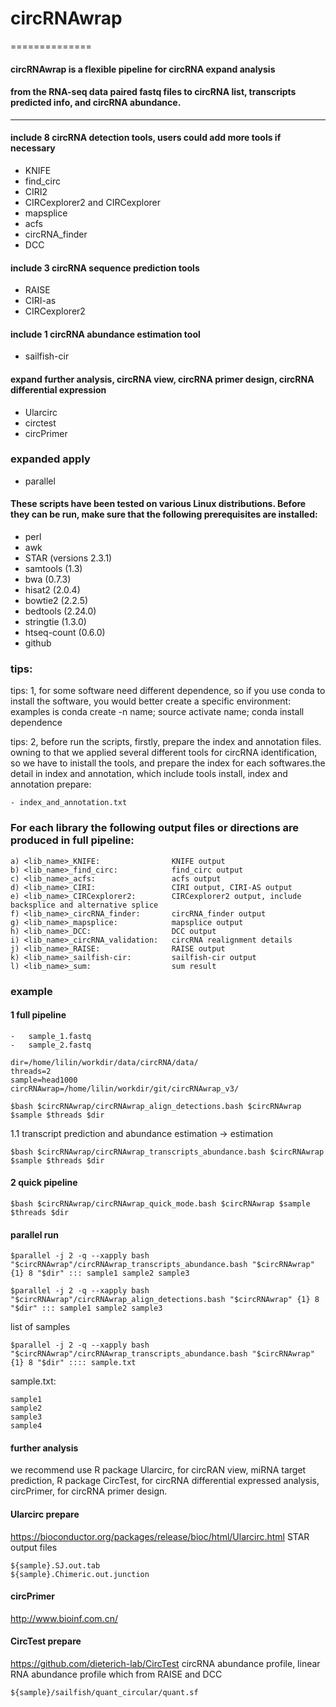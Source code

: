 # circRNAwrap
==============
#### circRNAwrap is a flexible pipeline for circRNA expand analysis
#### from the RNA-seq data paired fastq files to circRNA list, transcripts predicted info, and circRNA abundance. 
--------------------------------------------------
#### include 8 circRNA detection tools, users could add more tools if necessary
 - KNIFE
 - find_circ
 - CIRI2
 - CIRCexplorer2 and CIRCexplorer
 - mapsplice
 - acfs
 - circRNA_finder
 - DCC
#### include 3 circRNA sequence prediction tools
 - RAISE
 - CIRI-as
 - CIRCexplorer2
 
#### include 1 circRNA abundance estimation tool
 - sailfish-cir

#### expand further analysis, circRNA view, circRNA primer design, circRNA differential expression
 - Ularcirc
 - circtest
 - circPrimer

### expanded apply
 - parallel
 

#### These scripts have been tested on various Linux distributions. Before they can be run, make sure that the following prerequisites are installed:
 - perl
 - awk
 - STAR (versions 2.3.1)
 - samtools (1.3)
 - bwa (0.7.3)
 - hisat2 (2.0.4)
 - bowtie2 (2.2.5)
 - bedtools (2.24.0)
 - stringtie (1.3.0)
 - htseq-count (0.6.0)
 - github

###  tips:
tips: 1, for some software need different dependence, so if you use conda to install the software, you would better create a specific environment: examples is conda create -n name; source activate name; conda install dependence

tips: 2, before run the scripts, firstly, prepare the index and annotation files. owning to that we applied several different tools for circRNA identification, so we have to inistall the tools, and prepare the index for each softwares.the detail in index and annotation, which include tools install, index and annotation prepare: 
```
- index_and_annotation.txt
```
### For each library the following output files or directions are produced in full pipeline:

```folds:
a) <lib_name>_KNIFE:                KNIFE output
b) <lib_name>_find_circ:            find_circ output
c) <lib_name>_acfs:                 acfs output
d) <lib_name>_CIRI:                 CIRI output, CIRI-AS output
e) <lib_name>_CIRCexplorer2:        CIRCexplorer2 output, include backsplice and alternative splice
f) <lib_name>_circRNA_finder:       circRNA_finder output
g) <lib_name>_mapsplice:            mapsplice output
h) <lib_name>_DCC:                  DCC output
i) <lib_name>_circRNA_validation:   circRNA realignment details
j) <lib_name>_RAISE:                RAISE output
k) <lib_name>_sailfish-cir:         sailfish-cir output
l) <lib_name>_sum:                  sum result
```

### example

#### 1 full pipeline
``` ./sample/
-   sample_1.fastq
-   sample_2.fastq

dir=/home/lilin/workdir/data/circRNA/data/
threads=2
sample=head1000
circRNAwrap=/home/lilin/workdir/git/circRNAwrap_v3/

$bash $circRNAwrap/circRNAwrap_align_detections.bash $circRNAwrap $sample $threads $dir
````

1.1 transcript prediction and abundance estimation -> estimation
````
$bash $circRNAwrap/circRNAwrap_transcripts_abundance.bash $circRNAwrap $sample $threads $dir
````

#### 2 quick pipeline
````
$bash $circRNAwrap/circRNAwrap_quick_mode.bash $circRNAwrap $sample $threads $dir
````

#### parallel run
````
$parallel -j 2 -q --xapply bash "$circRNAwrap"/circRNAwrap_transcripts_abundance.bash "$circRNAwrap" {1} 8 "$dir" ::: sample1 sample2 sample3

$parallel -j 2 -q --xapply bash "$circRNAwrap"/circRNAwrap_align_detections.bash "$circRNAwrap" {1} 8 "$dir" ::: sample1 sample2 sample3
````
list of samples

````
$parallel -j 2 -q --xapply bash "$circRNAwrap"/circRNAwrap_transcripts_abundance.bash "$circRNAwrap" {1} 8 "$dir" :::: sample.txt
````

sample.txt: 
```
sample1
sample2
sample3
sample4
````


#### further analysis
we recommend use R package Ularcirc, for circRAN view, miRNA target prediction, R package CircTest, for circRNA differential expressed analysis, circPrimer, for circRNA primer design.

#### Ularcirc prepare 
https://bioconductor.org/packages/release/bioc/html/Ularcirc.html
STAR output files
```
${sample}.SJ.out.tab
${sample}.Chimeric.out.junction
```


#### circPrimer
http://www.bioinf.com.cn/


#### CircTest prepare
https://github.com/dieterich-lab/CircTest
circRNA abundance profile, linear RNA abundance profile which from RAISE and DCC
```
${sample}/sailfish/quant_circular/quant.sf
```



